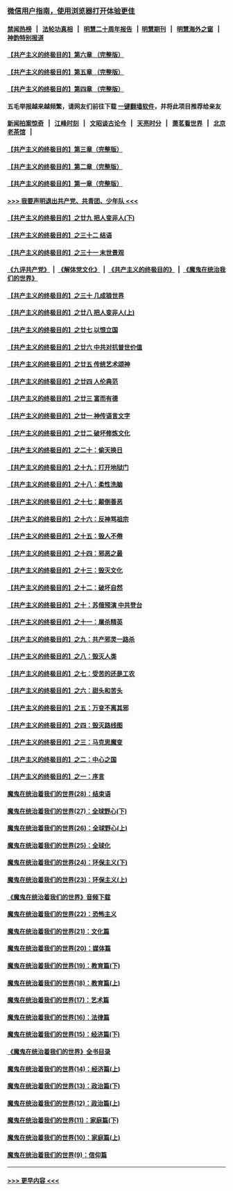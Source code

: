 ### [微信用户指南，使用浏览器打开体验更佳](https://github.com/gfw-breaker/banned-news1/blob/master/indexes/wechat-guide.md?t=0)
#### [禁闻热榜](热点新闻.md?t=0)  &nbsp;&nbsp;|&nbsp;&nbsp; [法轮功真相](https://github.com/gfw-breaker/truth/blob/master/README.md?t=0) &nbsp;&nbsp;|&nbsp;&nbsp; [明慧二十周年报告](https://github.com/gfw-breaker/mh-reports/blob/master/README.md?t=0) &nbsp;&nbsp;|&nbsp;&nbsp;[明慧期刊](https://github.com/gfw-breaker/mh-qikan) &nbsp;&nbsp;|&nbsp;&nbsp; [明慧海外之窗](https://github.com/gfw-breaker/mh-news/blob/master/README.md?t=0) &nbsp;&nbsp;|&nbsp;&nbsp; [神韵特别报道](https://github.com/gfw-breaker/mh-news/blob/master/shenyun.md?t=0)
#### [【共产主义的终极目的】第六章 （完整版）](../pages/nsc422/n11428913.md?t=02082144) 
#### [【共产主义的终极目的】第五章 （完整版）](../pages/nsc422/n11428912.md?t=02082144) 
#### [【共产主义的终极目的】第四章 （完整版）](../pages/nsc422/n11428907.md?t=02082144) 
#### 五毛举报越来越频繁，请网友们前往下载 [一键翻墙软件](https://github.com/gfw-breaker/ssr-accounts)，并将此项目推荐给亲友
#### [新闻拍案惊奇](https://github.com/gfw-breaker/banned-news1/blob/master/pages/link4.md) &nbsp;&nbsp;|&nbsp;&nbsp; [江峰时刻](https://github.com/gfw-breaker/banned-news1/blob/master/pages/link4.md) &nbsp;&nbsp;|&nbsp;&nbsp; [文昭谈古论今](https://github.com/gfw-breaker/banned-news1/blob/master/pages/link4.md) &nbsp;&nbsp;|&nbsp;&nbsp; [天亮时分](https://github.com/gfw-breaker/banned-news1/blob/master/pages/link4.md) &nbsp;&nbsp;|&nbsp;&nbsp; [萧茗看世界](https://github.com/gfw-breaker/banned-news1/blob/master/pages/link4.md) &nbsp;&nbsp;|&nbsp;&nbsp; [北京老茶馆](https://github.com/gfw-breaker/banned-news1/blob/master/pages/link4.md) &nbsp;&nbsp;|&nbsp;&nbsp; 
#### [【共产主义的终极目的】第三章（完整版）](../pages/nsc422/n11428848.md?t=02082144) 
#### [【共产主义的终极目的】第二章（完整版）](../pages/nsc422/n11428831.md?t=02082144) 
#### [【共产主义的终极目的】第一章（完整版）](../pages/nsc422/n11417651.md?t=02082144) 
#### [>>> 我要声明退出共产党、共青团、少年队 <<<](https://github.com/begood0513/goodnews/blob/master/quit/letter.md) 
#### [【共产主义的终极目的】之廿九 把人变非人(下)](../pages/nsc422/n11344140.md?t=02082144) 
#### [【共产主义的终极目的】之三十二 结语](../pages/nsc422/n11360535.md?t=02082144) 
#### [【共产主义的终极目的】之三十一 末世景观](../pages/nsc422/n11351129.md?t=02082144) 
#### [《九评共产党》](https://github.com/begood0513/9ping.md/blob/master/README.md) &nbsp;|&nbsp; [《解体党文化》](../../../../jtdwh.md/blob/master/README.md)  &nbsp;|&nbsp; [《共产主义的终极目的》](../../../../gczydzjmd.md/blob/master/README.md) &nbsp;|&nbsp; [《魔鬼在统治我们的世界》](../../../../mgztzwmdsj.md/blob/master/README.md) 
#### [【共产主义的终极目的】之三十 几成狼世界](../pages/nsc422/n11348280.md?t=02082144) 
#### [【共产主义的终极目的】之廿八 把人变非人(上)](../pages/nsc422/n11340492.md?t=02082144) 
#### [【共产主义的终极目的】之廿七 以恨立国](../pages/nsc422/n11336944.md?t=02082144) 
#### [【共产主义的终极目的】之廿六 中共对抗普世价值](../pages/nsc422/n11324785.md?t=02082144) 
#### [【共产主义的终极目的】之廿五 传统艺术颂神](../pages/nsc422/n11296396.md?t=02082144) 
#### [【共产主义的终极目的】之廿四 人伦典范](../pages/nsc422/n11296397.md?t=02082144) 
#### [【共产主义的终极目的】之廿三 富而有德](../pages/nsc422/n11283598.md?t=02082144) 
#### [【共产主义的终极目的】之廿一 神传语言文字](../pages/nsc422/n11263265.md?t=02082144) 
#### [【共产主义的终极目的】之廿二 破坏修炼文化](../pages/nsc422/n11245728.md?t=02082144) 
#### [【共产主义的终极目的】之二十：偷天换日](../pages/nsc422/n11238846.md?t=02082144) 
#### [【共产主义的终极目的】之十九：打开地狱门](../pages/nsc422/n11206376.md?t=02082144) 
#### [【共产主义的终极目的】之十八：柔性洗脑](../pages/nsc422/n11199994.md?t=02082144) 
#### [【共产主义的终极目的】之十七：颠倒善恶](../pages/nsc422/n11179782.md?t=02082144) 
#### [【共产主义的终极目的】之十六：反神骂祖宗](../pages/nsc422/n11166798.md?t=02082144) 
#### [【共产主义的终极目的】之十五：毁人不倦](../pages/nsc422/n11166792.md?t=02082144) 
#### [【共产主义的终极目的】之十四：邪恶之最](../pages/nsc422/n11150249.md?t=02082144) 
#### [【共产主义的终极目的】之十三：毁灭文化](../pages/nsc422/n11135227.md?t=02082144) 
#### [【共产主义的终极目的】之十二：破坏自然](../pages/nsc422/n11135214.md?t=02082144) 
#### [【共产主义的终极目的】之十：苏俄预演 中共登台](../pages/nsc422/n11118424.md?t=02082144) 
#### [【共产主义的终极目的】之十一：屠杀精英](../pages/nsc422/n11118442.md?t=02082144) 
#### [【共产主义的终极目的】之九：共产邪灵一路杀](../pages/nsc422/n11114139.md?t=02082144) 
#### [【共产主义的终极目的】之八：毁灭人类](../pages/nsc422/n11108503.md?t=02082144) 
#### [【共产主义的终极目的】之七：受苦的还是工农](../pages/nsc422/n11101809.md?t=02082144) 
#### [【共产主义的终极目的】之六：甜头和苦头](../pages/nsc422/n11096971.md?t=02082144) 
#### [【共产主义的终极目的】之五：万变不离其邪](../pages/nsc422/n11091285.md?t=02082144) 
#### [【共产主义的终极目的】之四：毁灭路线图](../pages/nsc422/n11086284.md?t=02082144) 
#### [【共产主义的终极目的】之三：马克思魔变](../pages/nsc422/n11061941.md?t=02082144) 
#### [【共产主义的终极目的】之二：中心之国](../pages/nsc422/n11047728.md?t=02082144) 
#### [【共产主义的终极目的】之一：序言](../pages/nsc422/n11086077.md?t=02082144) 
#### [魔鬼在统治着我们的世界(28)：结束语](../pages/nsc422/n10936246.md?t=02082144) 
#### [魔鬼在统治着我们的世界(27)：全球野心(下)](../pages/nsc422/n10928319.md?t=02082144) 
#### [魔鬼在统治着我们的世界(26)：全球野心(上)](../pages/nsc422/n10900318.md?t=02082144) 
#### [魔鬼在统治着我们的世界(25)：全球化](../pages/nsc422/n10788205.md?t=02082144) 
#### [魔鬼在统治着我们的世界(24)：环保主义(下)](../pages/nsc422/n10695307.md?t=02082144) 
#### [魔鬼在统治着我们的世界(23)：环保主义(上)](../pages/nsc422/n10688613.md?t=02082144) 
#### [《魔鬼在统治着我们的世界》音频下载](../pages/nsc422/n10635553.md?t=02082144) 
#### [魔鬼在统治着我们的世界(22)：恐怖主义](../pages/nsc422/n10614727.md?t=02082144) 
#### [魔鬼在统治着我们的世界(21)：文化篇](../pages/nsc422/n10597706.md?t=02082144) 
#### [魔鬼在统治着我们的世界(20)：媒体篇](../pages/nsc422/n10586579.md?t=02082144) 
#### [魔鬼在统治着我们的世界(19)：教育篇(下)](../pages/nsc422/n10564808.md?t=02082144) 
#### [魔鬼在统治着我们的世界(18)：教育篇(上)](../pages/nsc422/n10526970.md?t=02082144) 
#### [魔鬼在统治着我们的世界(17)：艺术篇](../pages/nsc422/n10499093.md?t=02082144) 
#### [魔鬼在统治着我们的世界(16)：法律篇](../pages/nsc422/n10485969.md?t=02082144) 
#### [魔鬼在统治着我们的世界(15)：经济篇(下)](../pages/nsc422/n10469975.md?t=02082144) 
#### [《魔鬼在统治着我们的世界》全书目录](../pages/nsc422/n10464261.md?t=02082144) 
#### [魔鬼在统治着我们的世界(14)：经济篇(上)](../pages/nsc422/n10457370.md?t=02082144) 
#### [魔鬼在统治着我们的世界(13)：政治篇(下)](../pages/nsc422/n10448270.md?t=02082144) 
#### [魔鬼在统治着我们的世界(12)：政治篇(上)](../pages/nsc422/n10444576.md?t=02082144) 
#### [魔鬼在统治着我们的世界(11)：家庭篇(下)](../pages/nsc422/n10440961.md?t=02082144) 
#### [魔鬼在统治着我们的世界(10)：家庭篇(上)](../pages/nsc422/n10435448.md?t=02082144) 
#### [魔鬼在统治着我们的世界(9)：信仰篇](../pages/nsc422/n10432159.md?t=02082144) 

----
#### [ >>> 更早内容 <<< ](../indexes/nsc422-earlier.md)

